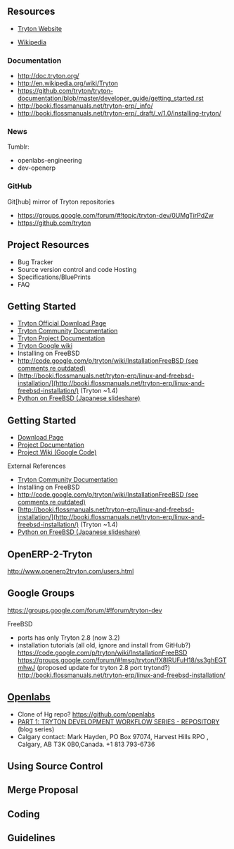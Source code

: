 ## Resources ##

- [Tryton Website](http://www.tryton.org/)

- [Wikipedia](http://en.wikipedia.org/wiki/Comparison_of_Tryton_and_Open_ERP)

### Documentation

* http://doc.tryton.org/
* http://en.wikipedia.org/wiki/Tryton
* https://github.com/tryton/tryton-documentation/blob/master/developer_guide/getting_started.rst
* http://booki.flossmanuals.net/tryton-erp/_info/
* http://booki.flossmanuals.net/tryton-erp/_draft/_v/1.0/installing-tryton/

### News

Tumblr:

* openlabs-engineering
* dev-openerp

### GitHub

Git[hub] mirror of Tryton repositories

- https://groups.google.com/forum/#!topic/tryton-dev/0UMgTirPdZw
- https://github.com/tryton

## Project Resources ##

- Bug Tracker
- Source version control and code Hosting
- Specifications/BluePrints
- FAQ

## Getting Started ##

- [Tryton Official Download Page](http://www.tryton.org/download.html)
- [Tryton Community Documentation](http://tryton-documentation.readthedocs.org/en/latest/index.html)
- [Tryton Project Documentation](http://doc.tryton.org/3.2/)
- [Tryton Google wiki](http://code.google.com/p/tryton/wiki/HelloWorld)
- Installing on FreeBSD
 - [http://code.google.com/p/tryton/wiki/InstallationFreeBSD (see comments re outdated)](http://code.google.com/p/tryton/wiki/InstallationFreeBSD)
 - [http://booki.flossmanuals.net/tryton-erp/linux-and-freebsd-installation/](http://booki.flossmanuals.net/tryton-erp/linux-and-freebsd-installation/) (Tryton ~1.4)
- [Python on FreeBSD (Japanese slideshare)](http://www.slideshare.net/pycontw/python-on-freebsd)

## Getting Started ##

- [Download Page](http://www.tryton.org/download.html)
- [Project Documentation](http://doc.tryton.org/3.2/)
- [Project Wiki (Google Code)](http://code.google.com/p/tryton/wiki/HelloWorld)

External References

- [Tryton Community Documentation](http://tryton-documentation.readthedocs.org/en/latest/index.html)
- Installing on FreeBSD
 - [http://code.google.com/p/tryton/wiki/InstallationFreeBSD (see comments re outdated)](http://code.google.com/p/tryton/wiki/InstallationFreeBSD)
 - [http://booki.flossmanuals.net/tryton-erp/linux-and-freebsd-installation/](http://booki.flossmanuals.net/tryton-erp/linux-and-freebsd-installation/) (Tryton ~1.4)
- [Python on FreeBSD (Japanese slideshare)](http://www.slideshare.net/pycontw/python-on-freebsd)


OpenERP-2-Tryton
--------
http://www.openerp2tryton.com/users.html

Google Groups
--------
https://groups.google.com/forum/#!forum/tryton-dev

FreeBSD
- ports has only Tryton 2.8 (now 3.2)
- installation tutorials (all old, ignore and install from GitHub?)
	https://code.google.com/p/tryton/wiki/InstallationFreeBSD
	https://groups.google.com/forum/#!msg/tryton/fX8lRUFuH18/ss3ghEGTmhwJ (proposed update for tryton 2.8 port trytond?)
	http://booki.flossmanuals.net/tryton-erp/linux-and-freebsd-installation/
	

[Openlabs](http://www.openlabs.co.in/contact-us)
--------
- Clone of Hg repo? https://github.com/openlabs
- [PART 1: TRYTON DEVELOPMENT WORKFLOW SERIES - REPOSITORY](http://engineering.openlabs.co.in/post/72769275514/part-1-tryton-development-workflow-series-repository) (blog series)
- Calgary contact: Mark Hayden, PO Box 97074, Harvest Hills RPO , Calgary, AB T3K 0B0,Canada. +1 813 793-6736

## Using Source Control ##

## Merge Proposal ##

## Coding ##

## Guidelines ##
